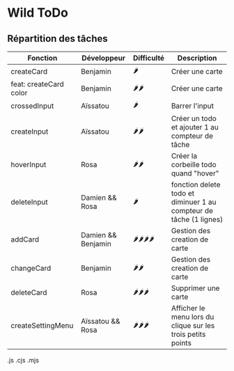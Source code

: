 # Wild ToDo

## Répartition des tâches

| Fonction               | Développeur        | Difficulté | Description                                                        |
| ---------------------- | ------------------ | ---------- | ------------------------------------------------------------------ |
| createCard             | Benjamin           | 🌶️         | Créer une carte                                                    |
| feat: createCard color | Benjamin           | 🌶️🌶️       | Créer une carte                                                    |
| crossedInput           | Aïssatou           | 🌶️         | Barrer l'input                                                     |
| createInput            | Aïssatou           | 🌶️🌶️       | Créer un todo et ajouter 1 au compteur de tâche                    |
| hoverInput             | Rosa               | 🌶️🌶️       | Créer la corbeille todo quand "hover"                              |
| deleteInput            | Damien && Rosa     | 🌶️         | fonction delete todo et diminuer 1 au compteur de tâche (1 lignes) |
| addCard                | Damien && Benjamin | 🌶️🌶️🌶️🌶️   | Gestion des creation de carte                                      |
| changeCard             | Benjamin           | 🌶️🌶️       | Gestion des creation de carte                                      |
| deleteCard             | Rosa               | 🌶️🌶️🌶️     | Supprimer une carte                                                |
| createSettingMenu      | Aïssatou && Rosa   | 🌶️🌶️🌶️     | Afficher le menu lors du clique sur les trois petits points        |

.js
.cjs
.mjs
